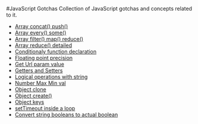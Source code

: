 #JavaScript Gotchas
Collection of JavaScript gotchas and concepts related to it.

* [Array concat() push()](js/array-concat-push.js)
* [Array every() some()](js/array-every-some.js)
* [Array filter() map() reduce()](js/array-filter-map-reduce.js)
* [Array reduce() detailed](js/array-reduce.js)
* [Conditionaly function declaration](js/conditional-function-declaration.js)
* [Floating point precision](js/floating-point-precision.js)
* [Get Url param value](js/get-url-param.js)
* [Getters and Setters](js/getters-setters.js)
* [Logical operations with string](js/logical-operations-with-string.js)
* [Number Max Min val](js/number-maxmin-val.js)
* [Object clone](js/object-clone.js)
* [Object create()](js/object-create.js)
* [Object keys](js/object-keys.js)
* [setTimeout inside a loop](js/setTimeout-inside-loop.js)
* [Convert string booleans to actual boolean](js/string-bool-to-bool.js)
